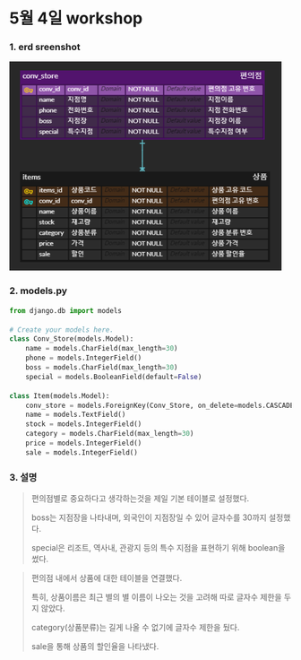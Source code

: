 # 5월 4일 workshop

### 1. erd sreenshot

![erd](images/erd.PNG)

### 2. models.py

```python
from django.db import models

# Create your models here.
class Conv_Store(models.Model):
    name = models.CharField(max_length=30)
    phone = models.IntegerField()
    boss = models.CharField(max_length=30)
    special = models.BooleanField(default=False)

class Item(models.Model):
    conv_store = models.ForeignKey(Conv_Store, on_delete=models.CASCADE)
    name = models.TextField()
    stock = models.IntegerField()
    category = models.CharField(max_length=30)
    price = models.IntegerField()
    sale = models.IntegerField()
```

### 3. 설명

> 편의점별로 중요하다고 생각하는것을 제일 기본 테이블로 설정했다.
>
> boss는 지점장을 나타내며, 외국인이 지점장일 수 있어 글자수를 30까지 설정했다.
>
> special은 리조트, 역사내, 관광지 등의 특수 지점을 표현하기 위해 boolean을 썼다.

>편의점 내에서 상품에 대한 테이블을 연결했다.
>
>특히, 상품이름은 최근 별의 별 이름이 나오는 것을 고려해 따로 글자수 제한을 두지 않았다.
>
>category(상품분류)는 길게 나올 수 없기에 글자수 제한을 뒀다.
>
>sale을 통해 상품의 할인율을 나타냈다.